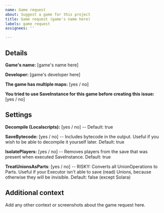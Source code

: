 ```yaml
---
name: Game request
about: Suggest a game for this project
title: Game request (game's name here)
labels: game request
assignees: ''

---
```


## Details

**Game's name:** [game's name here]

**Developer:** [game's developer here]

**The game has multiple maps:** [yes / no]

**You tried to use SaveInstance for this game before creating this issue:** [yes / no]

## Settings

**Decompile (Localscripts):** [yes / no] -- Default: true

**SaveBytecode:** [yes / no] -- Includes bytecode in the output. Useful if you wish to be able to decompile it yourself later. Default: true

**IsolatePlayers:** [yes / no] -- Removes players from the save that was present when executed SaveInstance. Default: true

**TreatUnionsAsParts**: [yes / no] -- RISKY: Converts all UnionOperations to Parts. Useful if your Executor isn't able to save (read) Unions, because otherwise they will be invisible. Default: false (except Solara)

## Additional context
Add any other context or screenshots about the game request here.

